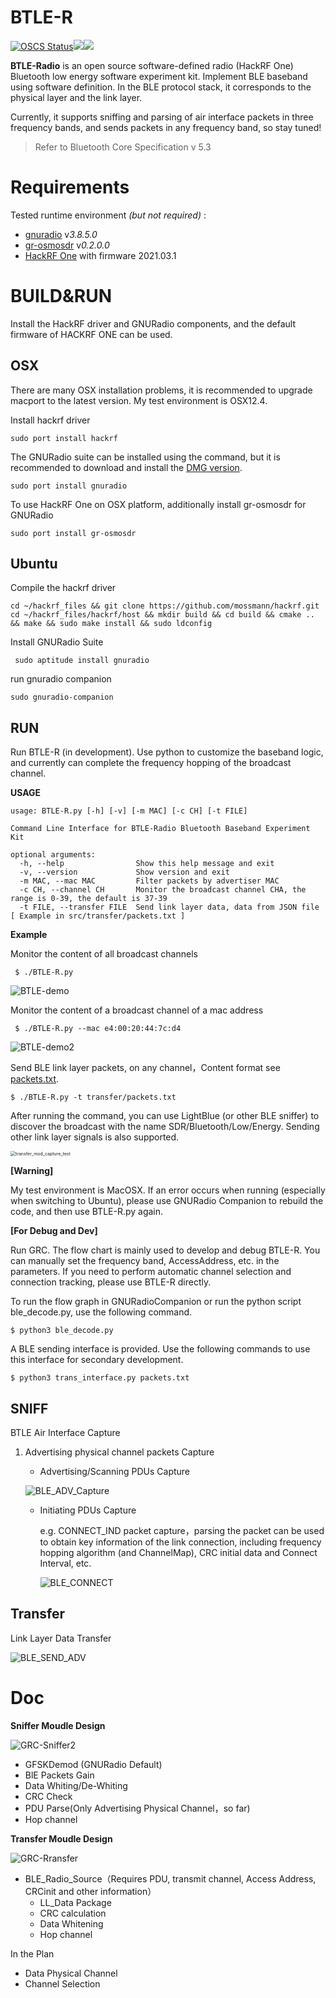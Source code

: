 # BTLE-R

[![OSCS Status](https://www.oscs1024.com/platform/badge/migraine-sudo/BTLE-R.svg?size=small)](https://www.oscs1024.com/project/migraine-sudo/BTLE-R?ref=badge_small)![](https://img.shields.io/badge/Hardware-Hackrf%20One-brightgreen)![](https://img.shields.io/badge/Protocol-BLE-blue)

**BTLE-Radio** is an open source software-defined radio (HackRF One) Bluetooth low energy software experiment kit. Implement BLE baseband using software definition. In the BLE protocol stack, it corresponds to the physical layer and the link layer.

Currently, it supports sniffing and parsing of air interface packets in three frequency bands, and sends packets in any frequency band, so stay tuned!

> Refer to Bluetooth Core Specification v 5.3

# Requirements

Tested runtime environment  *(but not required)* :

- [gnuradio](https://github.com/gnuradio/gnuradio) v*3.8.5.0*
- [gr-osmosdr](https://github.com/osmocom/gr-osmosdr) v*0.2.0.0*
- [HackRF One](https://github.com/greatscottgadgets/hackrf) with firmware 2021.03.1

# BUILD&RUN

Install the HackRF driver and GNURadio components, and the default firmware of HACKRF ONE can be used.

## OSX

There are many OSX installation problems, it is recommended to upgrade macport to the latest version. My test environment is OSX12.4.

Install hackrf driver

```shell
sudo port install hackrf
```

The GNURadio suite can be installed using the command, but it is recommended to download and install the [DMG version](https://github.com/ktemkin/gnuradio-for-mac-without-macports/releases).

```shell
sudo port install gnuradio
```

To use HackRF One on OSX platform, additionally install gr-osmosdr for GNURadio

```shell
sudo port install gr-osmosdr
```

## Ubuntu

Compile the hackrf driver

```shell
cd ~/hackrf_files && git clone https://github.com/mossmann/hackrf.git
cd ~/hackrf_files/hackrf/host && mkdir build && cd build && cmake .. && make && sudo make install && sudo ldconfig
```

Install GNURadio Suite

```shell
 sudo aptitude install gnuradio
```

run gnuradio companion

```shell
sudo gnuradio-companion
```

## RUN

Run BTLE-R (in development). Use python to customize the baseband logic, and currently can complete the frequency hopping of the broadcast channel.

**USAGE**

```
usage: BTLE-R.py [-h] [-v] [-m MAC] [-c CH] [-t FILE]

Command Line Interface for BTLE-Radio Bluetooth Baseband Experiment Kit

optional arguments:
  -h, --help                Show this help message and exit
  -v, --version             Show version and exit
  -m MAC, --mac MAC         Filter packets by advertiser MAC
  -c CH, --channel CH       Monitor the broadcast channel CHA, the range is 0-39, the default is 37-39
  -t FILE, --transfer FILE  Send link layer data, data from JSON file [ Example in src/transfer/packets.txt ]
```

**Example**

Monitor the content of all broadcast channels

```
 $ ./BTLE-R.py
```

![BTLE-demo](./pic/BTLE-demo.gif)

Monitor the content of a broadcast channel of a mac address

```shell
 $ ./BTLE-R.py --mac e4:00:20:44:7c:d4
```

![BTLE-demo2](./pic/BTLE-demo2.gif)

Send BLE link layer packets, on any channel，Content format see [packets.txt](src/transfer/packets.txt).

```shell
$ ./BTLE-R.py -t transfer/packets.txt
```

After running the command, you can use LightBlue (or other BLE sniffer) to discover the broadcast with the name SDR/Bluetooth/Low/Energy. Sending other link layer signals is also supported.

<img src="./pic/transfer_mod_capture_test.gif" alt="transfer_mod_capture_test" style="zoom:50%;" />

**[Warning]**

My test environment is MacOSX. If an error occurs when running (especially when switching to Ubuntu), please use GNURadio Companion to rebuild the code, and then use BTLE-R.py again.

**[For Debug and Dev]**

Run GRC. The flow chart is mainly used to develop and debug BTLE-R. You can manually set the frequency band, AccessAddress, etc. in the parameters. If you need to perform automatic channel selection and connection tracking, please use BTLE-R directly.

To run the flow graph in GNURadioCompanion or run the python script ble_decode.py, use the following command.

```shell
$ python3 ble_decode.py
```

A BLE sending interface is provided. Use the following commands to use this interface for secondary development.

```shell
$ python3 trans_interface.py packets.txt
```

## SNIFF

BTLE Air Interface Capture

1. Advertising physical channel packets Capture

   - Advertising/Scanning PDUs Capture

   ![BLE_ADV_Capture](./pic/BLE_ADV_Capture.png)

   - Initiating PDUs Capture

     e.g. CONNECT_IND packet capture，parsing the packet can be used to obtain key information of the link connection, including frequency hopping algorithm (and ChannelMap), CRC initial data and Connect Interval, etc.

     ![BLE_CONNECT](./pic/BLE_CONNECT.png)

## Transfer

Link Layer Data Transfer


![BLE_SEND_ADV](./pic/BLE_SEND_ADV.png)

# Doc

**Sniffer Moudle Design**

![GRC-Sniffer2](./pic/GRC-Sniffer2.png)

- GFSKDemod (GNURadio Default)
- BlE Packets Gain
- Data Whiting/De-Whiting
- CRC Check
- PDU Parse(Only Advertising Physical Channel，so far)
- Hop channel

**Transfer Moudle Design**

![GRC-Rransfer](./pic/GRC-Rransfer.png)

- BLE_Radio_Source（Requires PDU, transmit channel, Access Address, CRCinit and other information）
  - LL_Data Package 
  - CRC calculation
  - Data Whitening
  - Hop channel

In the Plan

- Data Physical Channel
- Channel Selection
